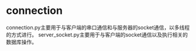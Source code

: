 # connection
connection.py主要用于与客户端的串口通信和与服务器的socket通信，以多线程的方式进行。
server_socket.py主要用于与客户端的socket通信以及执行相关的数据库操作。
